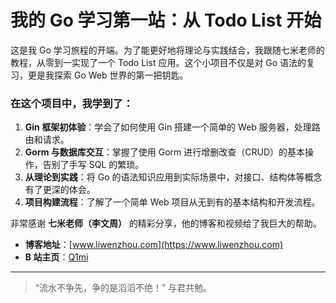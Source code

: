 # 我的 Go 学习第一站：从 Todo List 开始

这是我 Go 学习旅程的开端。为了能更好地将理论与实践结合，我跟随七米老师的教程，从零到一实现了一个 Todo List 应用。这个小项目不仅是对 Go 语法的复习，更是我探索 Go Web 世界的第一把钥匙。

### 在这个项目中，我学到了：

1.  **Gin 框架初体验**：学会了如何使用 Gin 搭建一个简单的 Web 服务器，处理路由和请求。
2.  **Gorm 与数据库交互**：掌握了使用 Gorm 进行增删改查（CRUD）的基本操作，告别了手写 SQL 的繁琐。
3.  **从理论到实践**：将 Go 的语法知识应用到实际场景中，对接口、结构体等概念有了更深的体会。
4.  **项目构建流程**：了解了一个简单 Web 项目从无到有的基本结构和开发流程。

非常感谢 **七米老师（李文周）** 的精彩分享，他的博客和视频给了我巨大的帮助。

- **博客地址**：[www.liwenzhou.com](https://www.liwenzhou.com)
- **B 站主页**：[Q1mi](https://space.bilibili.com/4638193)

---
> “流水不争先，争的是滔滔不绝！” 与君共勉。
